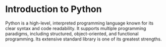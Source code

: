 # Introduction to Python

Python is a high-level, interpreted programming language known for its clear syntax and code readability. It supports multiple programming paradigms, including structured, object-oriented, and functional programming. Its extensive standard library is one of its greatest strengths.
